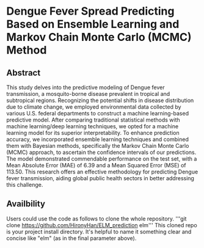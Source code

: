 # Dengue Fever Spread Predicting Based on Ensemble Learning and Markov Chain Monte Carlo (MCMC) Method
## Abstract
This study delves into the predictive modeling of Dengue fever transmission, a mosquito-borne disease prevalent in tropical and subtropical regions. Recognizing the potential shifts in disease distribution due to climate change, we employed environmental data collected by various U.S. federal departments to construct a machine learning-based predictive model. After comparing traditional statistical methods with machine learning/deep learning techniques, we opted for a machine learning model for its superior interpretability. To enhance prediction accuracy, we incorporated ensemble learning techniques and combined them with Bayesian methods, specifically the Markov Chain Monte Carlo (MCMC) approach, to ascertain the confidence intervals of our predictions. The model demonstrated commendable performance on the test set, with a Mean Absolute Error (MAE) of 6.39 and a Mean Squared Error (MSE) of 113.50. This research offers an effective methodology for predicting Dengue fever transmission, aiding global public health sectors in better addressing this challenge.
## Availbility
Users could use the code as follows to clone the whole repository. 
'''git clone https://github.com/HironyHan/ELM_prediction elm'''
This cloned repo is your project install directory. It's helpful to name it something clear and concise like "elm" (as in the final parameter above).
